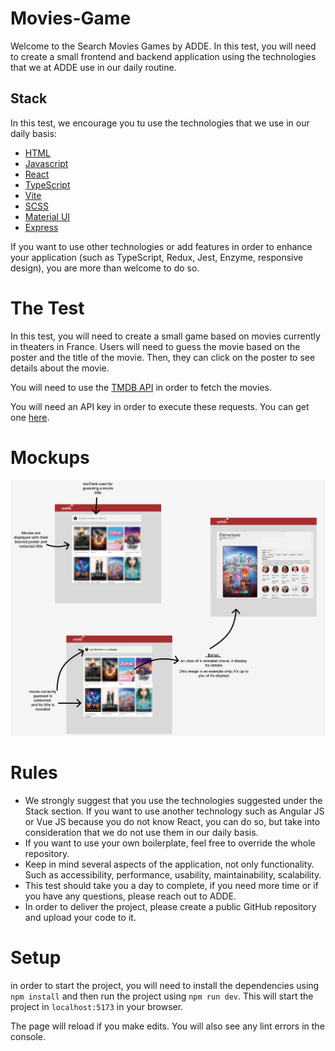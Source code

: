 # Movies-Game

Welcome to the Search Movies Games by ADDE. In this test, you will need to create a small frontend and backend application using the technologies that we at ADDE use in our daily routine.

## Stack

In this test, we encourage you tu use the technologies that we use in our daily basis:

-   [HTML](https://developer.mozilla.org/en-US/docs/Web/HTML)
-   [Javascript](https://developer.mozilla.org/en-US/docs/Web/JavaScript)
-   [React](https://reactjs.org/)
-   [TypeScript](https://www.typescriptlang.org/)
-   [Vite](https://vitejs.dev/)
-   [SCSS](https://sass-lang.com/)
-   [Material UI](https://material-ui.com/)
-   [Express](https://expressjs.com/)

If you want to use other technologies or add features in order to enhance your application (such as TypeScript, Redux, Jest, Enzyme, responsive design), you are more than welcome to do so.

# The Test

In this test, you will need to create a small game based on movies currently in theaters in France.
Users will need to guess the movie based on the poster and the title of the movie. Then, they can click on the poster to see details about the movie.

You will need to use the [TMDB API](https://developers.themoviedb.org/3/getting-started/introduction) in order to fetch the movies.

You will need an API key in order to execute these requests. You can get one [here](https://www.themoviedb.org/settings/api).

# Mockups

![Image info](mockups.png 'app Mockup')

# Rules

-   We strongly suggest that you use the technologies suggested under the Stack section. If you want to use another technology such as Angular JS or Vue JS because you do not know React, you can do so, but take into consideration that we do not use them in our daily basis.
-   If you want to use your own boilerplate, feel free to override the whole repository.
-   Keep in mind several aspects of the application, not only functionality. Such as accessibility, performance, usability, maintainability, scalability.
-   This test should take you a day to complete, if you need more time or if you have any questions, please reach out to ADDE.
-   In order to deliver the project, please create a public GitHub repository and upload your code to it.

# Setup

in order to start the project, you will need to install the dependencies using `npm install` and then run the project using `npm run dev`. This will start the project in `localhost:5173` in your browser.

The page will reload if you make edits.
You will also see any lint errors in the console.
